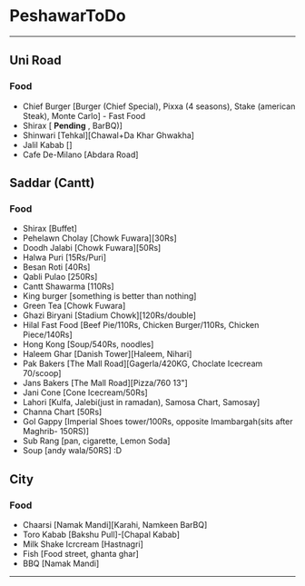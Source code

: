# PeshawarToDo
-----------------------------------------------------------------------------------------------------

## Uni Road
### Food
- Chief Burger [Burger (Chief Special), Pixxa (4 seasons), Stake (american Steak), Monte Carlo] - Fast Food
- Shirax [ **Pending** , BarBQ)]
- Shinwari [Tehkal][Chawal+Da Khar Ghwakha]
- Jalil Kabab []
- Cafe De-Milano [Abdara Road]

## Saddar (Cantt)
### Food
- Shirax [Buffet]
- Pehelawn Cholay [Chowk Fuwara][30Rs]
- Doodh Jalabi [Chowk Fuwara][50Rs]
- Halwa Puri [15Rs/Puri]
- Besan Roti [40Rs]
- Qabli Pulao [250Rs]
- Cantt Shawarma [110Rs]
- King burger [something is better than nothing]
- Green Tea [Chowk Fuwara]
- Ghazi Biryani [Stadium Chowk][120Rs/double]
- Hilal Fast Food [Beef Pie/110Rs, Chicken Burger/110Rs, Chicken Piece/140Rs]
- Hong Kong [Soup/540Rs, noodles]
- Haleem Ghar [Danish Tower][Haleem, Nihari]
- Pak Bakers [The Mall Road][Gagerla/420KG, Choclate Icecream 70/scoop]
- Jans Bakers [The Mall Road][Pizza/760 13"]
- Jani Cone [Cone Icecream/50Rs]
- Lahori [Kulfa, Jalebi(just in ramadan), Samosa Chart, Samosay]
- Channa Chart [50Rs]
- Gol Gappy [Imperial Shoes tower/100Rs, opposite Imambargah(sits after Maghrib- 150RS)]
- Sub Rang [pan, cigarette, Lemon Soda]
- Soup [andy wala/50RS] :D

## City
### Food
- Chaarsi [Namak Mandi][Karahi, Namkeen BarBQ]
- Toro Kabab [Bakshu Pull]-[Chapal Kabab]
- Milk Shake Icrcream [Hastnagri]
- Fish [Food street, ghanta ghar]
- BBQ [Namak Mandi]

-----------------------------------------------------------------------------------------------------


